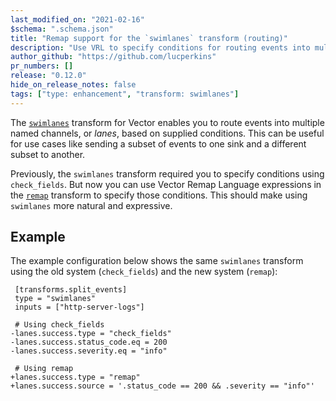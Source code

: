 ```yaml
---
last_modified_on: "2021-02-16"
$schema: ".schema.json"
title: "Remap support for the `swimlanes` transform (routing)"
description: "Use VRL to specify conditions for routing events into multiple channels"
author_github: "https://github.com/lucperkins"
pr_numbers: []
release: "0.12.0"
hide_on_release_notes: false
tags: ["type: enhancement", "transform: swimlanes"]
---
```


The [`swimlanes`][swimlanes] transform for Vector enables you to route events into
multiple named channels, or *lanes*, based on supplied conditions. This can be
useful for use cases like sending a subset of events to one sink and a different
subset to another.

Previously, the `swimlanes` transform required you to specify conditions using
`check_fields`. But now you can use Vector Remap Language expressions in the
[`remap`][remap] transform to specify those conditions. This should make using
`swimlanes` more natural and expressive.

## Example

The example configuration below shows the same `swimlanes` transform using the
old system (`check_fields`) and the new system (`remap`):

```dff
 [transforms.split_events]
 type = "swimlanes"
 inputs = ["http-server-logs"]

 # Using check_fields
-lanes.success.type = "check_fields"
-lanes.success.status_code.eq = 200
-lanes.success.severity.eq = "info"

 # Using remap
+lanes.success.type = "remap"
+lanes.success.source = '.status_code == 200 && .severity == "info"'
```

[swimlanes]: https://vector.dev/docs/reference/transforms/swimlanes
[remap]: https://vector.dev/docs/reference/transforms/remap
